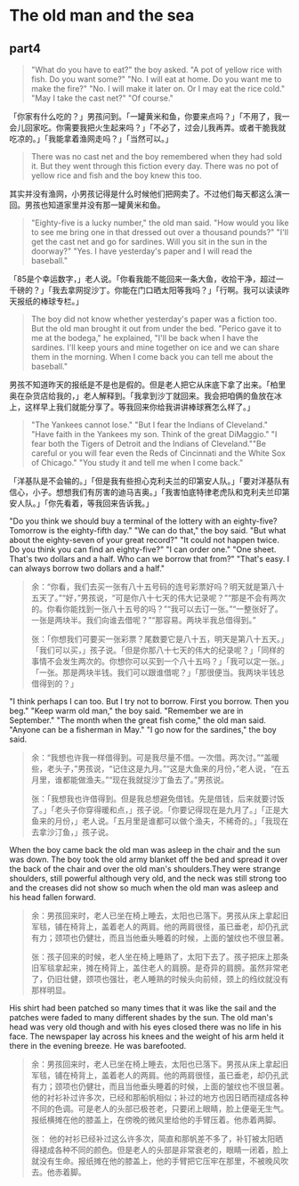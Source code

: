 # The old man and the sea
## part4

>"What do you have to eat?" the boy asked. "A pot of yellow rice with fish. Do you want some?" "No. I will eat at home. Do you want me to make the fire?" "No. I will make it later on. Or I may eat the rice cold." "May I take the cast net?" "Of course."

「你家有什么吃的？」男孩问到。「一罐黄米和鱼，你要来点吗？」「不用了，我一会儿回家吃。你需要我把火生起来吗？」「不必了，过会儿我再弄。或者干脆我就吃凉的。」「我能拿着渔网走吗？」「当然可以。」

>There was no cast net and the boy remembered when they had sold it. But they went through this fiction every day. There was no pot of yellow rice and fish and the boy knew this too.

其实并没有渔网，小男孩记得是什么时候他们把网卖了。不过他们每天都这么演一回。男孩也知道家里并没有那一罐黄米和鱼。

>"Eighty-five is a lucky number," the old man said. "How would you like to see me bring one in that dressed out over a thousand pounds?"
"I'll get the cast net and go for sardines. Will you sit in the sun in the doorway?" "Yes. I have yesterday's paper and I will read the baseball."

「85是个幸运数字，」老人说。「你看我能不能回来一条大鱼，收拾干净，超过一千磅的？」「我去拿网捉沙丁。你能在门口晒太阳等我吗？」「行啊。我可以读读昨天报纸的棒球专栏。」

>The boy did not know whether yesterday's paper was a fiction too. But the old man brought it out from under the bed. "Perico gave it to me at the bodega," he explained, "I'll be back when I have the sardines. I'll keep yours and mine together on ice and we can share them in the morning. When I come back you can tell me about the baseball."

男孩不知道昨天的报纸是不是也是假的。但是老人把它从床底下拿了出来。「柏里奥在杂货店给我的，」老人解释到。「我拿到沙丁就回来。我会把咱俩的鱼放在冰上，这样早上我们就能分享了。等我回来你给我讲讲棒球赛怎么样了。」

>"The Yankees cannot lose." "But I fear the Indians of Cleveland." "Have faith in the Yankees my son. Think of the great DiMaggio." "I fear both the Tigers of Detroit and the Indians of Cleveland.""Be careful or you will fear even the Reds of Cincinnati and the White Sox of Chicago." "You study it and tell me when I come back."

「洋基队是不会输的。」「但是我有些担心克利夫兰的印第安人队。」「要对洋基队有信心，小子。想想我们有厉害的迪马吉奥。」「我害怕底特律老虎队和克利夫兰印第安人队。」「你先看着，等我回来告诉我。」

"Do you think we should buy a terminal of the lottery with an eighty-five? Tomorrow is the eighty-fifth day." "We can do that," the boy said. "But what about the eighty-seven of your great record?" "It could not happen twice. Do you think you can find an eighty-five?" "I can order one." "One sheet. That's two dollars and a half. Who can we borrow that from?" "That's easy. I can always borrow two dollars and a half."
> 余：“你看，我们去买一张有八十五号码的连号彩票好吗？明天就是第八十五天了。”“好，”男孩说，“可是你八十七天的伟大记录呢？”“那是不会有两次的。你看你能找到一张八十五号的吗？”“我可以去订一张。”“一整张好了。一张是两块半。我们向谁去借呢？”“那容易。两块半我总借得到。”
>
> 张：「你想我们可要买一张彩票？尾数要它是八十五，明天是第八十五天。」「我们可以买，」孩子说。「但是你那八十七天的伟大的纪录呢？」「同样的事情不会发生两次的。你想你可以买到一个八十五吗？」「我可以定一张。」「一张。那是两块半钱。我们可以跟谁借呢？」「那很便当。我两块半钱总借得到的？」

"I think perhaps I can too. But I try not to borrow. First you borrow. Then you beg." "Keep warm old man," the boy said. "Remember we are in September." "The month when the great fish come," the old man said. "Anyone can be a fisherman in May." "I go now for the sardines," the boy said.
> 余：“我想也许我一样借得到。可是我尽量不借。一次借。两次讨。”“盖暖些，老头子，”男孩说，“记住这是九月。”“这是大鱼来的月份，”老人说，“在五月里，谁都能做渔夫。”“现在我就捉沙丁鱼去了。”男孩说。
>
> 张：「我想我也许借得到。但是我总想避免借钱。先是借钱，后来就要讨饭了。」「老头子你穿得暖和点，」孩子说。「你要记得现在是九月了。」「正是大鱼来的月份，」老人说。「五月里是谁都可以做个渔夫，不稀奇的。」「我现在去拿沙汀鱼，」孩子说。

When the boy came back the old man was asleep in the chair and the sun was down. The boy took the old army blanket off the bed and spread it over the back of the chair and over the old man's shoulders.They were strange shoulders, still powerful although very old, and the neck was still strong too and the creases did not show so much when the old man was asleep and his head fallen forward.
> 余：男孩回来时，老人已坐在椅上睡去，太阳也已落下。男孩从床上拿起旧军毯，铺在椅背上，盖着老人的两肩。他的两肩很怪，虽已垂老，却仍孔武有力；颈项也仍健壮，而且当他垂头睡着的时候，上面的皱纹也不很显著。
>
> 张：孩子回来的时候，老人坐在椅上睡熟了，太阳下去了。孩子把床上那条旧军毯拿起来，摊在椅背上，盖住老人的肩膀。是奇异的肩膀。虽然非常老了，仍旧壮健，颈项也强壮，老人睡熟的时候头向前倾，颈上的绉纹就没有那样明显。

His shirt had been patched so many times that it was like the sail and the patches were faded to many different shades by the sun. The old man's head was very old though and with his eyes closed there was no life in his face. The newspaper lay across his knees and the weight of his arm held it there in the evening breeze. He was barefooted.
> 余：男孩回来时，老人已坐在椅上睡去，太阳也已落下。男孩从床上拿起旧军毯，铺在椅背上，盖着老人的两肩。他的两肩很怪，虽已垂老，却仍孔武有力；颈项也仍健壮，而且当他垂头睡着的时候，上面的皱纹也不很显著。
他的衬衫补过许多次，已经和那船帆相似；补过的地方也因日晒而褪成各种不同的色调。可是老人的头部已极苍老，只要闭上眼睛，脸上便毫无生气。报纸横摊在他的膝盖上，在傍晚的微风里给他的手臂压着。他赤着两脚。
>
> 张： 他的衬衫已经补过这么许多次，简直和那帆差不多了，补钉被太阳晒得褪成各种不同的颜色。但是老人的头部是非常衰老的，眼睛一闭着，脸上就没有生命。报纸摊在他的膝盖上，他的手臂把它压牢在那里，不被晚风吹去。他赤着脚。
